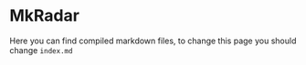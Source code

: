 # MkRadar

Here you can find compiled markdown files, to change this page you should change `index.md`